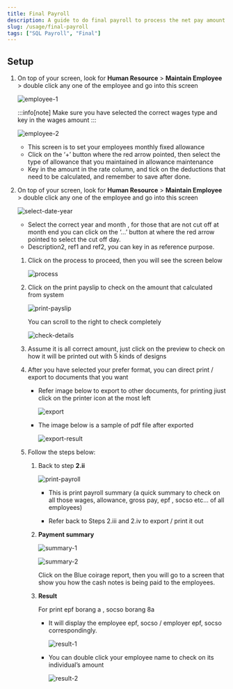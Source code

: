 ```yaml
---
title: Final Payroll
description: A guide to do final payroll to process the net pay amount based on computerized calculation
slug: /usage/final-payroll
tags: ["SQL Payroll", "Final"]
---
```


## Setup

1. On top of your screen, look for **Human Resource** > **Maintain Employee** > double click any one of the employee and go into this screen

    ![employee-1](../../static/img/usage/final-payroll/employee-1.png)

    :::info[note]
    Make sure you have selected the correct wages type and key in the wages amount
    :::

    ![employee-2](../../static/img/usage/final-payroll/employee-2.png)

   - This screen is to set your employees monthly fixed allowance
   - Click on the ‘+’ button where the red arrow pointed, then select the type of allowance that you maintained in allowance maintenance
   - Key in the amount in the rate column, and tick on the deductions that need to be calculated, and remember to save after done.

2. On top of your screen, look for **Human Resource** > **Maintain Employee** > double click any one of the employee and go into this screen

    ![select-date-year](../../static/img/usage/final-payroll/select-date-year.png)

   - Select the correct year and month , for those that are not cut off at month end you can click on the ‘…’ button at where the red arrow pointed to select the cut off day.
   - Description2, ref1 and ref2, you can key in as reference purpose.

   1. Click on the process to proceed, then you will see the screen below

        ![process](../../static/img/usage/final-payroll/process.png)

   2. Click on the print payslip to check on the amount that calculated from system

        ![print-payslip](../../static/img/usage/final-payroll/print-payslip.png)

        You can scroll to the right to check completely

        ![check-details](../../static/img/usage/final-payroll/check-details.png)

   3. Assume it is all correct amount, just click on the preview to check on how it will be printed out with 5 kinds of designs

   4. After you have selected your prefer format, you can direct print / export to documents that you want

        - Refer image below to export to other documents, for printing jiust click on the printer icon at the most left

            ![export](../../static/img/usage/final-payroll/export.png)

        - The image below is a sample of pdf file after exported

            ![export-result](../../static/img/usage/final-payroll/export-result.png)

   5. Follow the steps below:

         1. Back to step **2.ii**

            ![print-payroll](../../static/img/usage/final-payroll/print-payroll.png)

            - This is print payroll summary (a quick summary to check on all those wages, allowance, gross pay, epf , socso etc… of all employees)

            - Refer back to Steps 2.iii and 2.iv to export / print it out

         2. **Payment summary**

            ![summary-1](../../static/img/usage/final-payroll/summary-1.png)

            ![summary-2](../../static/img/usage/final-payroll/summary-2.png)

            Click on the Blue coirage report, then you will go to a screen that show you how the cash notes is being paid to the employees.

         3. **Result**

            For print epf borang a , socso borang 8a

            - It will display the employee epf, socso / employer epf, socso correspondingly.

                ![result-1](../../static/img/usage/final-payroll/result-1.png)

            - You can double click your employee name to check on its individual’s amount

                ![result-2](../../static/img/usage/final-payroll/result-2.png)
